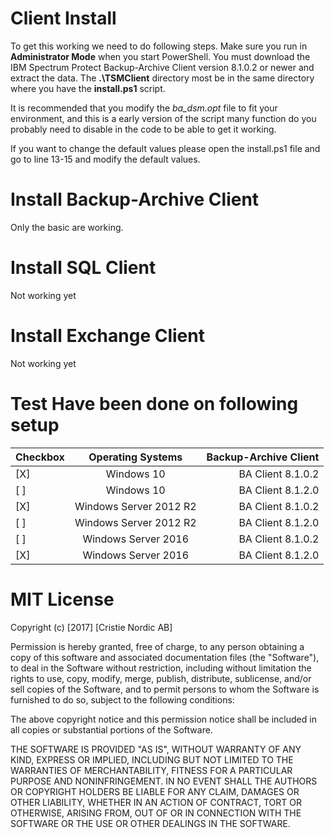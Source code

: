 # Client Install
To get this working we need to do following steps.
Make sure you run in **Administrator Mode** when you start PowerShell.
You must download the IBM Spectrum Protect Backup-Archive Client version 8.1.0.2 or newer and extract the data.
The **.\TSMClient** directory most be in the same directory where you have the **install.ps1** script.

It is recommended that you modify the *ba_dsm.opt* file to fit your environment, and this is a early version of the script many function do you probably need to disable in the code to be able to get it working.

If you want to change the default values please open the install.ps1 file and go to line 13-15 and modify the default values.

# Install Backup-Archive Client
Only the basic are working.

# Install SQL Client
Not working yet

# Install Exchange Client
Not working yet

# Test Have been done on following setup
| Checkbox      | Operating Systems       | Backup-Archive Client  |
| ------------- |:-----------------------:| ----------------------:|
| [X]           | Windows 10              | BA Client 8.1.0.2      |
| [ ]           | Windows 10              | BA Client 8.1.2.0      |
| [X]           | Windows Server 2012 R2  | BA Client 8.1.0.2      |
| [ ]           | Windows Server 2012 R2  | BA Client 8.1.2.0      |
| [ ]           | Windows Server 2016     | BA Client 8.1.0.2      |
| [X]           | Windows Server 2016     | BA Client 8.1.2.0      |


# MIT License

Copyright (c) [2017] [Cristie Nordic AB]

Permission is hereby granted, free of charge, to any person obtaining a copy
of this software and associated documentation files (the "Software"), to deal
in the Software without restriction, including without limitation the rights
to use, copy, modify, merge, publish, distribute, sublicense, and/or sell
copies of the Software, and to permit persons to whom the Software is
furnished to do so, subject to the following conditions:

The above copyright notice and this permission notice shall be included in all
copies or substantial portions of the Software.

THE SOFTWARE IS PROVIDED "AS IS", WITHOUT WARRANTY OF ANY KIND, EXPRESS OR
IMPLIED, INCLUDING BUT NOT LIMITED TO THE WARRANTIES OF MERCHANTABILITY,
FITNESS FOR A PARTICULAR PURPOSE AND NONINFRINGEMENT. IN NO EVENT SHALL THE
AUTHORS OR COPYRIGHT HOLDERS BE LIABLE FOR ANY CLAIM, DAMAGES OR OTHER
LIABILITY, WHETHER IN AN ACTION OF CONTRACT, TORT OR OTHERWISE, ARISING FROM,
OUT OF OR IN CONNECTION WITH THE SOFTWARE OR THE USE OR OTHER DEALINGS IN THE
SOFTWARE.
